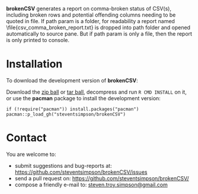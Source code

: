 
**brokenCSV** generates a report on comma-broken status of CSV(s), including broken rows and potential offending columns needing to be quoted in file. If path param is a folder, for readability a report named \file{csv_comma_broken_report.txt} is dropped into path folder and opened automatically to source pane. But if path param is only a file, then the report is only printed to console.

Installation
============

To download the development version of **brokenCSV**:

Download the [zip
ball](https://github.com/steventsimpson/brokenCSV/zipball/master) or
[tar ball](https://github.com/steventsimpson/brokenCSV/tarball/master),
decompress and run `R CMD INSTALL` on it, or use the **pacman** package
to install the development version:

    if (!require("pacman")) install.packages("pacman")
    pacman::p_load_gh("steventsimpson/brokenCSV")

Contact
=======

You are welcome to: 
- submit suggestions and bug-reports at: <https://github.com/steventsimpson/brokenCSV/issues> 
- send a pull request on: <https://github.com/steventsimpson/brokenCSV/> 
- compose a friendly e-mail to: <steven.troy.simpson@gmail.com>
